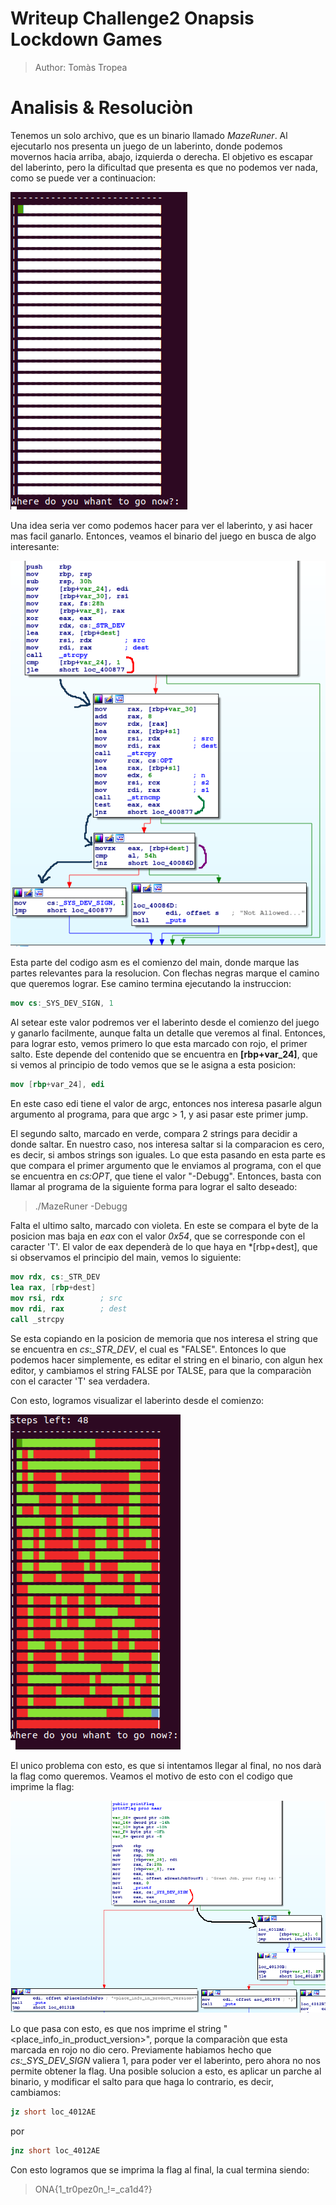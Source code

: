 # Writeup Challenge2 Onapsis Lockdown Games
>Author: Tomàs Tropea

# Analisis & Resoluciòn

Tenemos un solo archivo, que es un binario llamado *MazeRuner*. Al ejecutarlo nos presenta un juego de un laberinto, donde podemos movernos hacia arriba, abajo, izquierda o derecha. El objetivo es escapar del laberinto, pero la dificultad que presenta es que no podemos ver nada, como se puede ver a continuacion:

![alt text][ejecucion]

Una idea seria ver como podemos hacer para ver el laberinto, y asi hacer mas facil ganarlo. Entonces, veamos el binario del juego en busca de algo interesante:

![alt text][asm-idea]

Esta parte del codigo asm es el comienzo del main, donde marque las partes relevantes para la resolucion. Con flechas negras marque el camino que queremos lograr. Ese camino termina ejecutando la instruccion:

```nasm
mov cs:_SYS_DEV_SIGN, 1
```
Al setear este valor podremos ver el laberinto desde el comienzo del juego y ganarlo facilmente, aunque falta un detalle que veremos al final.
Entonces, para lograr esto, vemos primero lo que esta marcado con rojo, el primer salto. Este depende del contenido que se encuentra en **[rbp+var_24]**, que si vemos al principio de todo vemos que se le asigna a esta posicion:

```nasm
mov [rbp+var_24], edi
```
En este caso edi tiene el valor de argc, entonces nos interesa pasarle algun argumento al programa, para que argc > 1, y asi pasar este primer jump.

El segundo salto, marcado en verde, compara 2 strings para decidir a donde saltar. En nuestro caso, nos interesa saltar si la comparacion es cero, es decir, si ambos strings son iguales. Lo que esta pasando en esta parte es que compara el primer argumento que le enviamos al programa, con el que se encuentra en *cs:OPT*, que tiene el valor "-Debugg". Entonces, basta con llamar al programa de la siguiente forma para lograr el salto deseado:
> ./MazeRuner -Debugg

Falta el ultimo salto, marcado con violeta. En este se compara el byte de la posicion mas baja en *eax* con el valor *0x54*, que se corresponde con el caracter 'T'. El valor de eax dependerà de lo que haya en *[rbp+dest], que si observamos el principio del main, vemos lo siguiente:

```nasm
mov rdx, cs:_STR_DEV
lea rax, [rbp+dest]
mov rsi, rdx        ; src
mov rdi, rax        ; dest
call _strcpy
```
Se esta copiando en la posicion de memoria que nos interesa el string que se encuentra en *cs:_STR_DEV*, el cual es "FALSE". Entonces lo que podemos hacer simplemente, es editar el string en el binario, con algun hex editor, y cambiamos el string FALSE por TALSE, para que la comparaciòn con el caracter 'T' sea verdadera.

Con esto, logramos visualizar el laberinto desde el comienzo:

![alt text][maze-solved1]

El unico problema con esto, es que si intentamos llegar al final, no nos darà la flag como queremos. Veamos el motivo de esto con el codigo que imprime la flag:

![alt text][asm-idea2]

Lo que pasa con esto, es que nos imprime el string "<place_info_in_product_version>", porque la comparaciòn que esta marcada en rojo no dio cero. Previamente habiamos hecho que *cs:_SYS_DEV_SIGN* valiera 1, para poder ver el laberinto, pero ahora no nos permite obtener la flag. Una posible solucion a esto, es aplicar un parche al binario, y modificar el salto para que haga lo contrario, es decir, cambiamos:
```nasm
jz short loc_4012AE
```
por
```nasm
jnz short loc_4012AE
```
Con esto logramos que se imprima la flag al final, la cual termina siendo:

>ONA{1_tr0pez0n_!=_ca1d4?}

[ejecucion]: ejecucion.png
[asm-idea]: asm-idea.png
[maze-solved1]: maze-solved1.png
[asm-idea2]: asm-idea2.png
